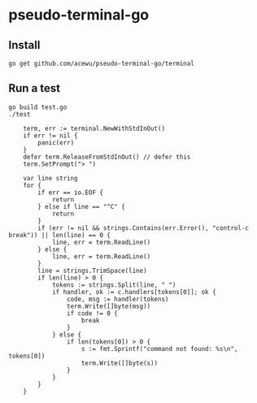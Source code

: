# pseudo-terminal-go

## Install
```
go get github.com/acewu/pseudo-terminal-go/terminal
```

## Run a test
```
go build test.go
./test
```


		term, err := terminal.NewWithStdInOut()
		if err != nil {
			panic(err)
		}
		defer term.ReleaseFromStdInOut() // defer this
		term.SetPrompt("> ")

		var line string
		for {
			if err == io.EOF {
				return
			} else if line == "^C" {
				return
			}
			if (err != nil && strings.Contains(err.Error(), "control-c break")) || len(line) == 0 {
				line, err = term.ReadLine()
			} else {
				line, err = term.ReadLine()
			}
			line = strings.TrimSpace(line)
			if len(line) > 0 {
				tokens := strings.Split(line, " ")
				if handler, ok := c.handlers[tokens[0]]; ok {
					code, msg := handler(tokens)
					term.Write([]byte(msg))
					if code != 0 {
						break
					}
				} else {
					if len(tokens[0]) > 0 {
						s := fmt.Sprintf("command not found: %s\n", tokens[0])
						term.Write([]byte(s))
					}
				}
			}
		}